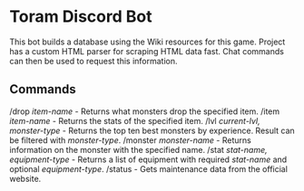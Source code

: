 # Toram Discord Bot
This bot builds a database using the Wiki resources for this game. Project has a custom HTML parser for scraping HTML data fast. Chat commands can then be used to request this information.

## Commands
/drop _item-name_ - Returns what monsters drop the specified item.
/item _item-name_ - Returns the stats of the specified item.
/lvl _current-lvl, monster-type_ - Returns the top ten best monsters by experience. Result can be filtered with _monster-type_.
/monster _monster-name_ - Returns information on the monster with the specified name.
/stat _stat-name, equipment-type_ - Returns a list of equipment with required _stat-name_ and optional _equipment-type_.
/status - Gets maintenance data from the official website.
